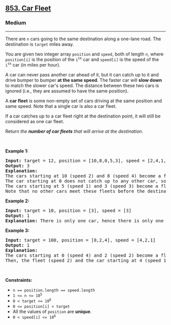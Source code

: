 <h2><a href="https://leetcode.com/problems/car-fleet/">853. Car Fleet</a></h2><h3>Medium</h3><hr><p>There are <code>n</code> cars going to the same destination along a one-lane road. The destination is <code>target</code> miles away.</p>

<p>You are given two integer array <code>position</code> and <code>speed</code>, both of length <code>n</code>, where <code>position[i]</code> is the position of the <code>i<sup>th</sup></code> car and <code>speed[i]</code> is the speed of the <code>i<sup>th</sup></code> car (in miles per hour).</p>

<p>A car can never pass another car ahead of it, but it can catch up to it&nbsp;and drive bumper to bumper <strong>at the same speed</strong>. The faster car will <strong>slow down</strong> to match the slower car&#39;s speed. The distance between these two cars is ignored (i.e., they are assumed to have the same position).</p>

<p>A <strong>car fleet</strong> is some non-empty set of cars driving at the same position and same speed. Note that a single car is also a car fleet.</p>

<p>If a car catches up to a car fleet right at the destination point, it will still be considered as one car fleet.</p>

<p>Return <em>the <strong>number of car fleets</strong> that will arrive at the destination</em>.</p>

<p>&nbsp;</p>
<p><strong class="example">Example 1:</strong></p>

<pre>
<strong>Input:</strong> target = 12, position = [10,8,0,5,3], speed = [2,4,1,1,3]
<strong>Output:</strong> 3
<strong>Explanation:</strong>
The cars starting at 10 (speed 2) and 8 (speed 4) become a fleet, meeting each other at 12.
The car starting at 0 does not catch up to any other car, so it is a fleet by itself.
The cars starting at 5 (speed 1) and 3 (speed 3) become a fleet, meeting each other at 6. The fleet moves at speed 1 until it reaches target.
Note that no other cars meet these fleets before the destination, so the answer is 3.
</pre>

<p><strong class="example">Example 2:</strong></p>

<pre>
<strong>Input:</strong> target = 10, position = [3], speed = [3]
<strong>Output:</strong> 1
<strong>Explanation:</strong> There is only one car, hence there is only one fleet.
</pre>

<p><strong class="example">Example 3:</strong></p>

<pre>
<strong>Input:</strong> target = 100, position = [0,2,4], speed = [4,2,1]
<strong>Output:</strong> 1
<strong>Explanation:</strong>
The cars starting at 0 (speed 4) and 2 (speed 2) become a fleet, meeting each other at 4. The fleet moves at speed 2.
Then, the fleet (speed 2) and the car starting at 4 (speed 1) become one fleet, meeting each other at 6. The fleet moves at speed 1 until it reaches target.
</pre>

<p>&nbsp;</p>
<p><strong>Constraints:</strong></p>

<ul>
	<li><code>n == position.length == speed.length</code></li>
	<li><code>1 &lt;= n &lt;= 10<sup>5</sup></code></li>
	<li><code>0 &lt; target &lt;= 10<sup>6</sup></code></li>
	<li><code>0 &lt;= position[i] &lt; target</code></li>
	<li>All the values of <code>position</code> are <strong>unique</strong>.</li>
	<li><code>0 &lt; speed[i] &lt;= 10<sup>6</sup></code></li>
</ul>
